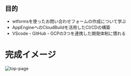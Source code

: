 ## 目的
- wtformsを使ったお問い合わせフォームの作成について学ぶ
- AppEngineへのCloudBuildを活用したCI/CDの構築
- VScode・GitHub・GCPの3つを連携した開発体制に慣れる

# 完成イメージ
![top-page](https://github.com/sayu349/sample-form-create/tree/main/static/images/sample-form-create.jpg)